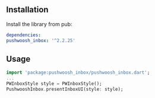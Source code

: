 ## Installation

Install the library from pub:

```yaml
dependencies:
pushwoosh_inbox: '^2.2.25'
```

## Usage
```dart
import 'package:pushwoosh_inbox/pushwoosh_inbox.dart';
...
PWInboxStyle style = PWInboxStyle();
PushwooshInbox.presentInboxUI(style: style);
```
